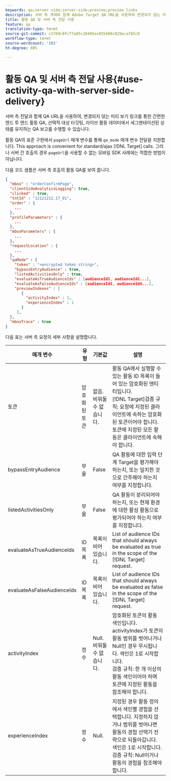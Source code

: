 ```yaml
---
keywords: qa;server side;server-side;preview;preview links
description: 서버 측 게재와 함께 Adobe Target QA URL을 사용하여 변경되지 않는 미리 보기 링크, 선택적 고객 타깃팅 및 라이브 활동 데이터에서 세그먼트화된 QA 보고 등과 함께 종단 간 활동 QA를 손쉽게 수행할 수 있습니다.
title: 활동 QA 및 서버 측 전달 사용
feature: qa
translation-type: tm+mt
source-git-commit: c2769c0fcf7a05c10405ec855468c829aca785c0
workflow-type: tm+mt
source-wordcount: '383'
ht-degree: 80%

---
```



# 활동 QA 및 서버 측 전달 사용{#use-activity-qa-with-server-side-delivery}

서버 측 전달과 함께 QA URL을 사용하여, 변경되지 않는 미리 보기 링크를 통한 간편한 엔드 투 엔드 활동 QA, 선택적 대상 타깃팅, 라이브 활동 데이터에서 세그멘테이션된 상태를 유지하는 QA 보고를 수행할 수 있습니다.

활동 QA의 표준 구현에서 `pageUrl` 매개 변수를 통해 `qa_mode` 매개 변수 전달을 지원합니다. This approach is convenient for standard/ajax [!DNL Target] calls. 그러나 서버 간 호출의 경우 `pageUrl`을 사용할 수 없는 모바일 SDK 사례에는 적합한 방법이 아닙니다.

다음 코드 샘플은 서버 측 호출의 활동 QA를 보여 줍니다.

```json
{
  "mbox" : "orderConfirmPage",
  "clientSideAnalyticsLogging": true,
  "clicked" : true,
  "tntId" : "12121212.17_01",
  "order" : {
    ...
  },
  "profileParameters" : {
    ...
  },
  "mboxParameters" : {
    ...
  },
  "requestLocation" : {
    ...
  },
  "qaMode" : {
    "token" : "<encrypted token string>",
    "bypassEntryAudience" : true,
    "listedActivitiesOnly" : true,
    "evaluateAsTrueAudienceIds" : [audienceId1, audienceId2...],
    "evaluateAsFalseAudienceIds" : [audienceId3, audienceId4...],
    "previewIndexes" : [
       {
         "activityIndex" : 1,
         "experienceIndex" : 1
       }
     ],
  },
  "mboxTrace" : true
}
```

다음 표는 서버 측 요청의 세부 사항을 설명합니다.

| 매개 변수 | 유형 | 기본값 | 설명 |
|--- |--- |--- |--- |
| 토큰 | 암호화된 토큰 | 없음.<br>비워둘 수 없습니다. | 활동 QA에서 실행할 수 있는 활동 ID 목록이 들어 있는 암호화된 엔티티입니다.<br>[!DNL Target]검증 규칙:  요청에 지정된 클라이언트에 속하는 암호화된 토큰이어야 합니다. 토큰에 지정된 모든 활동은 클라이언트에 속해야 합니다. |
| bypassEntryAudience | 부울 | False | QA 활동에 대한 입력 단계 Target을 평가해야 하는지, 또는 일치한 것으로 간주해야 하는지 여부를 지정합니다. |
| listedActivitiesOnly | 부울 | False | QA 활동이 분리되어야 하는지, 또는 현재 환경에 대한 활성 활동으로 평가되어야 하는지 여부를 지정합니다. |
| evaluateAsTrueAudienceIds | ID 목록 | 목록이 비어 있습니다. | List of audience IDs that should always be evaluated as true in the scope of the [!DNL Target] request. |
| evaluateAsFalseAudienceIds | ID 목록 | 목록이 비어 있습니다. | List of audience IDs that should always be evaluated as false in the scope of the [!DNL Target] request. |
| activityIndex | 정수 | Null.<br>비워둘 수 없습니다. | 암호화된 토큰의 활동 색인입니다. activityIndex가 토큰의 활동 범위를 벗어나거나 Null인 경우 무시됩니다. 색인은 1로 시작합니다.<br>검증 규칙: 한 개 이상의 활동 색인이어야 하며 토큰에 지정된 활동을 참조해야 합니다. |
| experienceIndex | 정수 | Null. | 지정된 경우 활동 정의에서 색인별 경험을 선택합니다. 지정하지 않거나 범위를 벗어나면 활동의 경험 선택기 전략으로 되돌아갑니다. 색인은 1로 시작합니다.  검증 규칙: Null이거나 활동의 경험을 참조해야 합니다. |